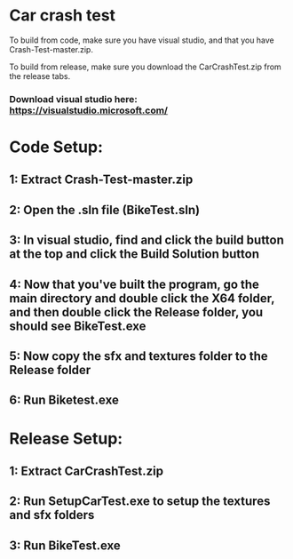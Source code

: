 # Car crash test

To build from code, make sure you have visual studio, and that you have Crash-Test-master.zip.

To build from release, make sure you download the CarCrashTest.zip from the release tabs.

### Download visual studio here: https://visualstudio.microsoft.com/

# Code Setup:

  ## 1: Extract Crash-Test-master.zip

  ## 2: Open the .sln file (BikeTest.sln)
  
  ## 3: In visual studio, find and click the build button at the top and click the Build Solution button
  
  ## 4: Now that you've built the program, go the main directory and double click the X64 folder, and then double click the Release folder, you should see BikeTest.exe
  
  ## 5: Now copy the sfx and textures folder to the Release folder
  
  ## 6: Run Biketest.exe

# Release Setup:

  ## 1: Extract CarCrashTest.zip
  
  ## 2: Run SetupCarTest.exe to setup the textures and sfx folders
  
  ## 3: Run BikeTest.exe
